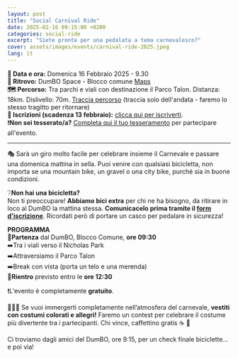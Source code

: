 ```yaml
---
layout: post
title: "Social Carnival Ride"
date: 2025-02-16 09:15:00 +0200
categories: social-ride
excerpt: "Siete prontə per una pedalata a tema carnevalesco?"
cover: assets/images/events/carnival-ride-2025.jpeg
lang: it
---
```

**📅 Data e ora:** Domenica 16 Febbraio 2025 - 9.30\
**📍 Ritrovo:** DumBO Space - Blocco comune [Maps](https://maps.app.goo.gl/UpHT9WyYLxS9EJJi9)\
**🗺️ Percorso:** Tra parchi e viali con destinazione il Parco Talon. Distanza: 18km. Dislivello: 70m. [Traccia percorso](https://www.komoot.com/fr-fr/tour/2043379643?share_token=amcqx6aTb2TItsrQUupKuoOyxsQAES0aqrgBYDuIKTPsMI4De5&ref=wtd) (traccia solo dell'andata - faremo lo stesso tragitto per ritornare)\
**📝 Iscrizioni (scadenza 13 febbraio):** [clicca qui per iscriverti](https://forms.gle/TZJXzdkLdVk1hYBq6). \
❗**Non sei tesserato/a?** [Completa qui il tuo tesseramento](https://ruota-libera-tutti.github.io/tesseramento) per partecipare all'evento.

---

🎭 Sarà un giro molto facile per celebrare insieme il Carnevale e passare una domenica mattina in sella. 
Puoi venire con qualsiasi bicicletta, non importa se una mountain bike, un gravel o una city bike, purché sia in buone condizioni.

❔**Non hai una bicicletta?**\
Non ti preoccupare! **Abbiamo bici extra** per chi ne ha bisogno, da ritirare in loco al DumBO la mattina stessa.
**Comunicacelo prima tramite il [form d'iscrizione](https://forms.gle/TZJXzdkLdVk1hYBq6)**. Ricordati però di portare un casco per pedalare in sicurezza!

**PROGRAMMA**\
🚴**Partenza** dal DumBO, Blocco Comune, **ore 09:30**\
➡️Tra i viali verso il Nicholas Park\
➡️Attraversiamo il Parco Talon\
➡️Break con vista (porta un telo e una merenda)\
🚴**Rientro** previsto entro le **ore 12:30**

❗L'evento è completamente **gratuito**.

 🤡🎺🎉 Se vuoi immergerti completamente nell’atmosfera del carnevale, **vestiti con costumi colorati e allegri!**
Faremo un contest per celebrare il costume più divertente tra i partecipanti. Chi vince, caffettino gratis ☕ 🎈

Ci troviamo dagli amici del DumBO, ore 9:15, per un check finale biciclette... e poi via!
